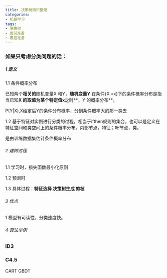```yaml
---
title: 决策树知识整理
categories: 
- 机器学习
tags:
- 决策树
- 面试准备
- 春招准备 
---
```

### 如果只考虑分类问题的话：

##### 1 定义
1.1 条件概率分布

已知两个**相关的**随机变量X 和Y，**随机变量Y** 在条件{X =x}下的条件概率分布是指当已知**X 的取值为某个特定值x**之时**，Y 的概率分布**。
<!--more-->
P(Y|X),X给定后Y的条件分布概率，分到条件概率大的那一类去

1.2 基于特征对实例进行分类的过程，相当于ifthen规则的集合，也可以是定义在特征空间和类空间上的条件概率分布。内部节点，特征；叶节点，类。

是由训练数据集估计条件概率分布

###### 2 建树过程
1.1 学习时，损失函数最小化原则

1.2  预测时

1.3 具体过程：**特征选择 决策树生成 剪枝**


###### 3 优点
1 模型有可读性，分类速度快。

###### 4 算法举例
### ID3





### C4.5
CART
GBDT
